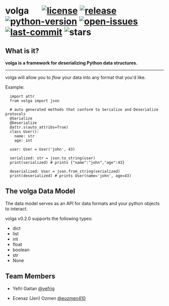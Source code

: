 # volga &emsp; [![license]][license-file] [![release]][releases] [![python-version]][pypi] [![open-issues]][issues] [![last-commit]][commits] ![stars]


[license]: https://img.shields.io/github/license/yefrig/volga
[license-file]: https://github.com/yefrig/volga/blob/master/LICENSE

[release]: https://img.shields.io/github/v/release/yefrig/volga?include_prereleases&sort=semver
[releases]: https://github.com/yefrig/volga/releases

[python-version]: https://img.shields.io/pypi/pyversions/volga
[pypi]: https://pypi.org/project/volga/

[open-issues]: https://img.shields.io/github/issues/yefrig/volga
[issues]: https://github.com/yefrig/volga/issues

[last-commit]: https://img.shields.io/github/last-commit/yefrig/volga
[commits]: https://github.com/yefrig/volga/commits

[stars]: https://img.shields.io/github/stars/yefrig/volga?style=social



## What is it?

**volga is a framework for *de*serializing Python data structures.**

---

volga will allow you to *flow* your data into any format that you'd like.

Example:
```python3
  import attr
  from volga import json
  
  # auto generated methods that conform to Serialize and Deserialize protocols
  @Serialize
  @Deserialize
  @attr.s(auto_attribs=True)
  class User():
    name: str
    age: int
    
  user: User = User('john', 43)
  
  serialized: str = json.to_string(user)
  print(serialized) # prints {"name":"john","age":43}
  
  deserialized: User = json.from_string(serialized)
  print(deserialized) # prints User(name='john', age=43)
```

## The volga Data Model
The data model serves as an API for data formats and your python objects to interact.

volga v0.2.0 supports the following types:
- dict
- list
- int
- float
- boolean
- str
- None

## Team Members

- Yefri Gaitan [@yefrig](https://github.com/yefrig)

 - Ecenaz (Jen) Ozmen [@eozmen410](https://github.com/eozmen410)
